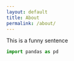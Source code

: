 ```yaml
---
layout: default
title: About
permalink: /about/
---
```


This is a funny sentence
```python
import pandas as pd
```
